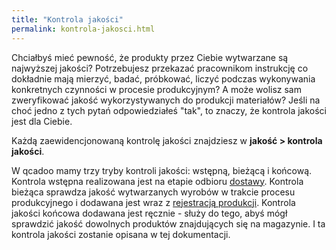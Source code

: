 ```yaml
---
title: "Kontrola jakości"
permalink: kontrola-jakosci.html
---
```


Chciałbyś mieć pewność, że produkty przez Ciebie wytwarzane są najwyższej jakości? Potrzebujesz przekazać pracownikom instrukcję co dokładnie mają mierzyć, badać, próbkować, liczyć podczas wykonywania konkretnych czynności w procesie produkcyjnym? A może wolisz sam zweryfikować jakość wykorzystywanych do produkcji materiałów? Jeśli na choć jedno z tych pytań odpowiedziałeś "tak", to znaczy, że kontrola jakości jest dla Ciebie.

Każdą zaewidencjonowaną kontrolę jakości znajdziesz w **jakość > kontrola jakości**.

W qcadoo mamy trzy tryby kontroli jakości: wstępną, bieżącą i końcową. Kontrola wstępna realizowana jest na etapie odbioru [dostawy](/dostawy). Kontrola bieżąca sprawdza jakość wytwarzanych wyrobów w trakcie procesu produkcyjnego i dodawana jest wraz z [rejestracją produkcji](/rejestracja-produkcji). Kontrola jakości końcowa dodawana jest ręcznie - służy do tego, abyś mógł sprawdzić jakość dowolnych produktów znajdujących się na magazynie. I ta kontrola jakości zostanie opisana w tej dokumentacji.


